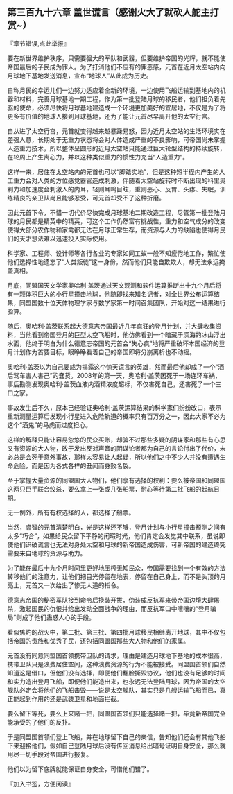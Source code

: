 ## 第三百九十六章 盖世谎言（感谢火大了就砍人舵主打赏~）
『章节错误,点此举报』

要在新世界维护秩序，只需要强大的军队和武器，但要维护帝国的光辉，就不能使帝国最后的子民成为罪人。为了打消他们不应有的罪恶感，元首在近月太空站内向月球地下基地发送消息，宣布“地球人”从此成为历史。

自称月民的幸运儿们一边努力适应着全新的环境，一边使用飞船运输到基地内的机器和材料，完善月球基地一期工程，作为第一批登陆月球的移民者，他们担负着先驱的使命，必须尽快将月球基地建造成一个环境更加美好的宜居地，不仅是为了将更多有价值的地球人接到月球基地，还为了能让元首尽早离开他的太空行宫。

自从进了太空行宫，元首就变得越来越暴躁易怒，因为近月太空站的生活环境实在差强人意，长期处于无重力状态将会对人体造成严重的不良影响，可帝国尚未掌握人造重力技术，所以整体呈圆形的近月太空站只能通过巨大轮型结构的持续旋转，在轮周上产生离心力，并以这种类似重力的惯性力充当“人造重力”。

这样一来，居住在太空站内的元首也可以“脚踏实地”，但是这种短半径内产生的人工重力会对人类的方位感觉器官造成刺激，伴随着太空站旋转时不断出现的科里奥利力和加速度会刺激人的内耳，轻则耳鸣目眩，重则恶心、反胃、头疼、失眠，训练精良的亲卫队尚且能够忍受，可元首却受不了这种折磨。

因此元首下令，不惜一切代价尽快完成月球基地二期改造工程，尽管第一批登陆月球的月民都是精英中的精英，可这个工作仍然富有挑战性，重力和空气成分的改变使得大部分农作物和家禽都无法在月球正常生存，而资源与人力的缺陷也使得月民们的天才想法难以迅速投入实际使用。

科学家、工程师、设计师等各行各业的专家如同工蚁一般不知疲倦地工作，繁忙使他们选择性地遗忘了“人类叛徒”这一身份，然而他们只能自欺欺人，却无法永远掩盖真相。

月底，同盟国天文学家奥哈利·盖茨通过天文观测和软件运算推断出十九个月后将有一颗体积巨大的小行星撞击地球，他随即找来知名记者，对全世界公布运算结果，同盟国数十位天体物理学家与数学家第一时间召集团队，开始对这一结果进行验算。

随后，奥哈利·盖茨联系起大德意志帝国最近几年疯狂的登月计划，并大肆收集资料，当他看到帝国登月的巨型太空飞船时，他仿佛看到一个暗藏于深海的冰山浮出水面，他终于明白为什么德意志帝国的元首会“失心疯”地将严重破坏本国经济的登月计划作为首要目标，眼睁睁看着自己的帝国即将分崩离析也不动摇。

奥哈利·盖茨以为自己要成为揭露这个惊天谎言的英雄，然而最后他却成了一个“酒后驾车害人害己”的蠢货。2008年的第一天，奥哈利·盖茨因死于一场连环车祸，事后勘测发现奥哈利·盖茨血液内酒精浓度超标，不仅害死自己，还害死了一个三口之家。

事故发生后不久，原本已经验证奥哈利·盖茨运算结果的科学家们纷纷改口，表示重新测量运算后发现小行星进入危险轨道的概率只有百万分之一，因此大家不必为这个“酒鬼”的马虎而过度担心。

这样的解释只能让容易忽悠的民众买账，却骗不过那些多疑的阴谋家和那些有心思又有资源的大人物，敢于发出反对声音的阴谋论者都为自己的言论付出了代价，未必总是会死于意外事故，那样太容易让人起疑，所以他们之中不少人并没有遭遇生命危险，而是因为各式各样的丑闻而身败名裂。

至于掌握大量资源的同盟国大人物们，他们享有选择的权利：要么被帝国和同盟国这两只巨手联合绞杀，要么拿上一张或几张船票，耐心等待第二批飞船的起航日期。

无一例外，所有有权选择的人，都选择了船票。

当然，睿智的元首清楚明白，光是这样还不够，登月计划与小行星撞击预测之间有太多“巧合”，如果给民众留下平静的闲暇时光，他们肯定会发觉其中联系，虽说即使他们识破谎言也无法对身处太空和月球的新帝国造成伤害，可新帝国的建造终究需要来自地球的资源与助力。

为了能在最后十九个月时间里更好地压榨无知民众，帝国需要找到一个有效的方法转移他们的注意力，让他们把目光停留在地表，停留在自己身上，而不是头顶的月亮上，元首又一次给出了惨无人道的指令。

德意志帝国的秘密军队接到命令后换装开拔，伪装成反抗军来带帝国边境大肆屠杀，激起国民的仇恨并给出发动全面战争的理由，而反抗军口中嚷嚷的“登月骗局”则成了他们蛊惑人心的手段。

看似焦灼的战火中，第二批、第三批、第四批月球移民相继离开地球，其中不仅包括帝国的贵族和优秀子民，还包括同盟国那些大人物和他们的家属。

元首没有同意同盟国首领携带卫队的请求，理由是建造月球地下基地的成本很高，携带卫队只是浪费居住空间，这种浪费资源的行为不能被接受。同盟国首领们自然知道这是借口，但他们没有选择，即便他们翻脸撕毁协议，他们也没有足够的时间和实力造出登月飞船，即便他们能造出来，也永远无法登陆月球，因为帝国的太空舰队必定会将他们的飞船击毁——说是太空舰队，其实只是几艘运输飞船而已，真正能起到作用的还是武装卫星和地面拦截。

要么留下等死，要么上来赌一把，同盟国首领们只能选择赌一把，毕竟新帝国完全能承受的了他们的反扑。

于是同盟国首领们登上飞船，并在地球留下自己的亲信，告知他们还会有其他飞船下来迎接他们，假如自己登陆月球后没有传回消息给出暗号证明自身安全，那么就用尽一切手段对帝国进行报复。

他们以为留下底牌就能保证自身安全，可惜他们错了。

『加入书签，方便阅读』

